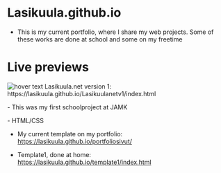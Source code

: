 # Lasikuula.github.io

* This is my current portfolio, where I share my web projects. Some of these works are done at school and some on my freetime

# Live previews

<img src="http://i67.tinypic.com/2illq9c.jpg" title="hover text">
Lasikuula.net version 1: https://lasikuula.github.io/Lasikuulanetv1/index.html 
<p>- This was my first schoolproject at JAMK</p>
<p>- HTML/CSS</p>

* My current template on my portfolio: https://lasikuula.github.io/portfoliosivut/

* Template1, done at home: https://lasikuula.github.io/template1/index.html




